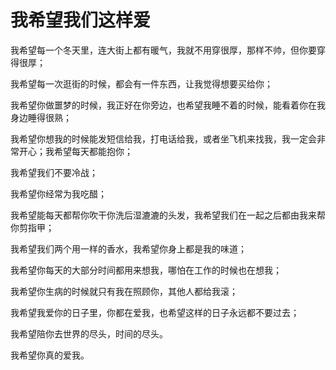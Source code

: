 # 我希望我们这样爱

我希望每一个冬天里，连大街上都有暖气，我就不用穿很厚，那样不帅，但你要穿得很厚； 

我希望每一次逛街的时候，都会有一件东西，让我觉得想要买给你； 

我希望你做噩梦的时候，我正好在你旁边，也希望我睡不着的时候，能看着你在我身边睡得很熟； 

我希望你想我的时候能发短信给我，打电话给我，或者坐飞机来找我，我一定会非常开心；我希望每天都能抱你； 

我希望我们不要冷战； 

我希望你经常为我吃醋； 

我希望能每天都帮你吹干你洗后湿漉漉的头发，我希望我们在一起之后都由我来帮你剪指甲； 

我希望我们两个用一样的香水，我希望你身上都是我的味道； 

我希望你每天的大部分时间都用来想我，哪怕在工作的时候也在想我； 

我希望你生病的时候就只有我在照顾你，其他人都给我滚； 

我希望我爱你的日子里，你都在爱我，也希望这样的日子永远都不要过去； 

我希望陪你去世界的尽头，时间的尽头。 

我希望你真的爱我。